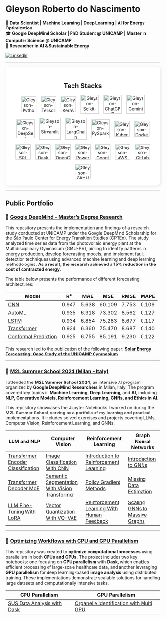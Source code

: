 # Gleyson Roberto do Nascimento  

🚀 **Data Scientist | Machine Learning | Deep Learning | AI for Energy Optimization**  
🎓 **Google DeepMind Scholar | PhD Student @ UNICAMP |  Master in Computer Science @ UNICAMP**  
🔬 **Researcher in AI & Sustainable Energy**

[![LinkedIn](https://img.shields.io/badge/LinkedIn-Profile-blue?logo=linkedin)](https://www.linkedin.com/in/gleyson-roberto-do-nascimento/)  

---

<div style="display: flex; flex-wrap: wrap; justify-content: center; align-items: center; text-align: center;">
  <!-- Tecnologias (Fundo Branco) -->
  <div style="flex: 1; min-width: 300px; background-color: white; padding: 20px; border-radius: 10px; box-shadow: 2px 2px 10px rgba(0,0,0,0.1);">
    <h2>Tech Stacks</h2>
    <div style="display: flex; flex-wrap: wrap; gap: 15px; justify-content: center; align-items: center;">
      <!-- Python -->
      <a href="https://www.python.org" target="_blank" rel="noopener noreferrer" style="display: flex; text-decoration: none;">
        <img src="https://www.svgrepo.com/show/354238/python.svg" alt="Gleyson-Python" width="50" height="50">
      </a>
      <!-- TensorFlow -->
      <a href="https://www.tensorflow.org" target="_blank" rel="noopener noreferrer" style="display: flex; text-decoration: none;">
        <img src="https://icon.icepanel.io/Technology/svg/TensorFlow.svg" alt="Gleyson-TensorFlow" width="50" height="50">
      </a>
      <!-- Keras -->
      <a href="https://keras.io" target="_blank" rel="noopener noreferrer" style="display: flex; text-decoration: none;">
        <img src="https://upload.wikimedia.org/wikipedia/commons/a/ae/Keras_logo.svg" alt="Gleyson-Keras" width="50" height="50">
      </a>
      <!-- Scikit-learn -->
      <a href="https://scikit-learn.org" target="_blank" rel="noopener noreferrer" style="display: flex; text-decoration: none;">
        <img src="https://icon.icepanel.io/Technology/svg/scikit-learn.svg" alt="Gleyson-Scikit-learn" width="60" height="60">
      </a>
      <!-- ChatGPT -->
      <a href="https://openai.com/chatgpt" target="_blank" rel="noopener noreferrer" style="display: flex; text-decoration: none;">
        <img src="https://upload.wikimedia.org/wikipedia/commons/0/04/ChatGPT_logo.svg" alt="Gleyson-ChatGPT" width="60" height="60">
      </a>
      <!-- Gemini -->
      <a href="https://deepmind.google/gemini" target="_blank" rel="noopener noreferrer" style="display: flex; text-decoration: none;">
        <img src="https://upload.wikimedia.org/wikipedia/commons/thumb/8/8f/Google-gemini-icon.svg/768px-Google-gemini-icon.svg.png?20240826133250" alt="Gleyson-Gemini" width="60" height="60">
      </a>
      <!-- DeepSeek -->
      <a href="https://deepseek.com" target="_blank" rel="noopener noreferrer" style="display: flex; text-decoration: none;">
        <img src="https://registry.npmmirror.com/@lobehub/icons-static-png/1.24.0/files/dark/deepseek-color.png" alt="Gleyson-DeepSeek" width="60" height="60">
      </a>
      <!-- Streamlit -->
      <a href="https://streamlit.io/" target="_blank" rel="noopener noreferrer" style="display: flex; text-decoration: none;">
        <img src="https://raw.githubusercontent.com/rlew631/rlew631/5fcb1cee69c8034bfa2b98aad94b584fcff8d84f/streamlit_red.svg" alt="Gleyson-Streamlit" width="70" height="70">
      </a>
      <!-- LangChain -->
      <a href="https://www.langchain.com/" target="_blank" rel="noopener noreferrer" style="display: flex; text-decoration: none;">
        <img src="https://registry.npmmirror.com/@lobehub/icons-static-png/1.24.0/files/dark/langchain-color.png" alt="Gleyson-LangChain" width="70" height="70">
      </a>      
      <!-- PySpark -->
      <a href="https://spark.apache.org" target="_blank" rel="noopener noreferrer" style="display: flex; text-decoration: none;">
        <img src="https://image.pngaaa.com/478/7261478-middle.png" alt="Gleyson-PySpark" width="60" height="60">
      </a>
      <!-- Kubernetes -->
      <a href="https://kubernetes.io" target="_blank" rel="noopener noreferrer" style="display: flex; text-decoration: none;">
        <img src="https://www.svgrepo.com/show/353983/kubernetes.svg" alt="Gleyson-Kubernetes" width="50" height="50">
      </a>
      <!-- Docker -->
      <a href="https://www.docker.com" target="_blank" rel="noopener noreferrer" style="display: flex; text-decoration: none;">
        <img src="https://www.svgrepo.com/show/448221/docker.svg" alt="Gleyson-Docker" width="50" height="50">
      </a>
      <!-- SQL -->
      <a href="https://www.mysql.com/" target="_blank" rel="noopener noreferrer" style="display: flex; text-decoration: none;">
        <img src="https://www.svgrepo.com/show/255832/sql.svg" alt="Gleyson-SQL" width="50" height="50">
      </a>
      <!-- Dask -->
      <a href="https://www.dask.org" target="_blank" rel="noopener noreferrer" style="display: flex; text-decoration: none;">
        <img src="https://docs.dask.org/en/stable/_images/dask_icon.svg" alt="Gleyson-Dask" width="50" height="50">
      </a>
      <!-- OpenCV -->
      <a href="https://opencv.org" target="_blank" rel="noopener noreferrer" style="display: flex; text-decoration: none;">
        <img src="https://upload.wikimedia.org/wikipedia/commons/3/32/OpenCV_Logo_with_text_svg_version.svg" alt="Gleyson-OpenCV" width="50" height="50">
      </a>
      <!-- PowerBI -->
      <a href="https://www.microsoft.com/pt-br/power-platform/products/power-bi" style="display: flex; text-decoration: none;">
        <img src="https://upload.wikimedia.org/wikipedia/commons/c/cf/New_Power_BI_Logo.svg" alt="Gleyson-PowerBI" width="50" height="50">
      </a>
      <!-- Google Cloud -->
      <a href="https://cloud.google.com" target="_blank" rel="noopener noreferrer" style="display: flex; text-decoration: none;">
        <img src="https://www.svgrepo.com/show/448223/gcp.svg" alt="Gleyson-Google Cloud" width="50" height="50">
      </a>
      <!-- AWS -->
      <a href="https://aws.amazon.com" target="_blank" rel="noopener noreferrer" style="display: flex; text-decoration: none;">
        <img src="https://www.svgrepo.com/show/448266/aws.svg" alt="Gleyson-AWS" width="50" height="50">
      </a>
      <!-- GitLab -->
      <a href="https://about.gitlab.com" target="_blank" rel="noopener noreferrer" style="display: flex; text-decoration: none;">
        <img src="https://www.svgrepo.com/show/448226/gitlab.svg" alt="Gleyson-GitLab" width="50" height="50">
      </a>
      <!-- GitHUB -->
      <a href="https://github.com" target="_blank" rel="noopener noreferrer" style="display: flex; text-decoration: none;">
        <img src="https://www.svgrepo.com/show/475654/github-color.svg" alt="Gleyson-GitHUB" width="50" height="50">
      </a>     
    </div>
  </div>
</div>

---

## Public Portfolio

### 📌 [Google DeepMind - Master’s Degree Research](https://github.com/GLEYSONRN/mastersdegree)

This repository presents the implementation and findings of a research study conducted at UNICAMP under the Google DeepMind Scholarship for the São Paulo Center for Energy Transition Studies (CPTEn). The study analyzed time series data from the photovoltaic energy plant at the Multidisciplinary Gymnasium (GMU-PV), aiming to identify patterns in energy production, develop forecasting models, and implement fault detection techniques using advanced machine learning and deep learning methodologies. **As a result, the research achieved a 15% reduction in the cost of contracted energy.**

The table below presents the performance of different forecasting architectures:

| Model | R²   | MAE   | MSE   | RMSE  | MAPE  |
|-------------|------|-------|-------|-------|-------|
| [CNN](https://github.com/GLEYSONRN/mastersdegree/blob/main/CPTEn_CNN.ipynb) | 0.947 | 5.638 | 60.109 | 7.753 | 0.109 |
| [AutoML](https://github.com/GLEYSONRN/mastersdegree/blob/main/CPTEn_AutoML.ipynb) | 0.935 | 6.318 | 73.302 | 8.562 | 0.127 |
| [LSTM](https://github.com/GLEYSONRN/mastersdegree/blob/main/CPTEn_LSTM.ipynb) | 0.934 | 6.854 | 75.283 | 8.677 | 0.117 |
| [Transformer](https://github.com/GLEYSONRN/mastersdegree/blob/main/CPTEn_Transformer.ipynb) | 0.934 | 6.360 | 75.470 | 8.687 | 0.140 |
| [Conformal Prediction](https://github.com/GLEYSONRN/mastersdegree/blob/main/CPTEn_Mapie.ipynb) | 0.925 | 6.755 | 85.191 | 9.230 | 0.122 |


This research led to the publication of the following paper: **[Solar Energy Forecasting: Case Study of the UNICAMP Gymnasium](https://link.springer.com/chapter/10.1007/978-3-031-48652-4_7)**
___

### 📌 [M2L Summer School 2024 (Milan - Italy)](https://github.com/GLEYSONRN/m2lsummerschool)

I attended the **M2L Summer School 2024**, an intensive AI program organized by **Google DeepMind Researchers** in Milan, Italy. The program covered key topics in **Machine Learning**, **Deep Learning**, and **AI**, including **NLP, Generative Models, Reinforcement Learning, GNNs, and Ethics in AI**.  

This repository showcases the Jupyter Notebooks I worked on during the M2L Summer School, serving as a portfolio of my learning and practical implementations. It includes solved exercises and projects covering LLMs, Computer Vision, Reinforcement Learning, and GNNs.
 

| LLM and NLP | Computer Vision | Reinforcement Learning | Graph Neural Networks |
| --- | --- | --- | --- |
| [Transformer Encoder Classification](https://github.com/GLEYSONRN/m2lsummerschool/blob/main/NLP01_Transformer_Encoder_Classification.ipynb) | [Image Classification With CNN](https://github.com/GLEYSONRN/m2lsummerschool/blob/main/CV01_Image_classification_with_CNN.ipynb) | [Introduction to Reinforcement Learning](https://github.com/GLEYSONRN/m2lsummerschool/blob/main/RL01_Introduction_to_Reinforcement_Learning.ipynb) | [Introduction to GNNs](https://github.com/GLEYSONRN/m2lsummerschool/blob/main/GNN01_Introduction_to_gnns.ipynb) |
| [Transformer Decoder MoE](https://github.com/GLEYSONRN/m2lsummerschool/blob/main/NLP02_Transformer_Decoder_MoE.ipynb) | [Semantic Segmentation With Vision Transformer](https://github.com/GLEYSONRN/m2lsummerschool/blob/main/CV02_Semantic_Segmentation_with_Vision_Transformer.ipynb) | [Policy Gradient Methods](https://github.com/GLEYSONRN/m2lsummerschool/blob/main/RL02_Policy_gradient_methods.ipynb) | [Missing Data Estimation](https://github.com/GLEYSONRN/m2lsummerschool/blob/main/GNN02_Missing_data_estimation.ipynb) |
| [LLM Fine-Tuning With LoRA](https://github.com/GLEYSONRN/m2lsummerschool/blob/main/NLP03_LoRA.ipynb) | [Vector Quantization With VQ-VAE](https://github.com/GLEYSONRN/m2lsummerschool/blob/main/CV03_Vector_Quantization_with_Variational_AutoEncoder.ipynb) | [Reinforcement Learning With Human Feedback](https://github.com/GLEYSONRN/m2lsummerschool/blob/main/RL03_Reinforcement_Learning_with_Human_Feedback.ipynb) | [Scaling GNNs to Massive Graphs](https://github.com/GLEYSONRN/m2lsummerschool/blob/main/GNN03_Scaling_GNNs_to_massive_graphs.ipynb) |

---
### 📌 [Optimizing Workflows with CPU and GPU Parallelism](https://github.com/GLEYSONRN/parallel)

This repository was created to **optimize computational processes** using parallelism in both **CPUs and GPUs**. The project includes two key notebooks: one focusing on **CPU parallelism** with **Dask**, which enables efficient processing of large-scale healthcare data, and another leveraging **GPU parallelism** for deep learning-based **image analysis** using distributed training. These implementations demonstrate scalable solutions for handling large datasets and computationally intensive tasks.

| **CPU Parallelism** | **GPU Parallelism** |
|---------------------|---------------------|
| [SUS Data Analysis with Dask](https://github.com/GLEYSONRN/parallel/blob/main/Final_SP.ipynb) | [Organelle Identification with Multi GPU](https://github.com/GLEYSONRN/parallel/blob/main/Parallel_GPU.ipynb) |



